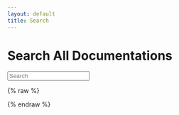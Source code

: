 ```yaml
---
layout: default
title: Search
--- 
```


<h1>Search All Documentations</h1>

<p>
  <div id="search">
    <form action="/search" method="get">
      <input type="text" id="search-query" name="q" placeholder="Search" autocomplete="off">
    </form>
  </div>
</p>

<section id="search-results" style="display: none;">
  <div class="entries">
  </div>
</section>

{% raw %}
<script id="search-results-template" type="text/mustache">
  {{#entries}}
    <article>
      <h3>
        <a href="{{url}}">{{title}}</a>
      </h3>
    </article>
  {{/entries}}
</script>
{% endraw %}


<script src="/js/search.min.js" type="text/javascript" charset="utf-8"></script>
<script type="text/javascript">
  $(function() {
    $('#search-query').lunrSearch({
      indexUrl: '/js/index.json',   // Url for the .json file containing search index data
      results : '#search-results',  // selector for containing search results element
      entries : '.entries',         // selector for search entries containing element (contained within results above)
      template: '#search-results-template'  // selector for Mustache.js template
    });
  });
</script>